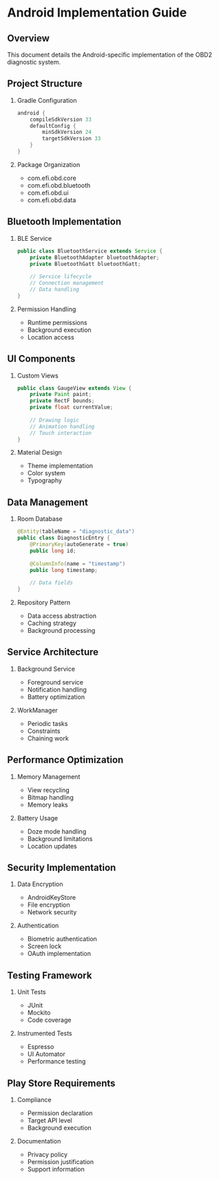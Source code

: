# Android Implementation Guide

## Overview
This document details the Android-specific implementation of the OBD2 diagnostic system.

## Project Structure
1. Gradle Configuration
   ```gradle
   android {
       compileSdkVersion 33
       defaultConfig {
           minSdkVersion 24
           targetSdkVersion 33
       }
   }
   ```

2. Package Organization
   - com.efi.obd.core
   - com.efi.obd.bluetooth
   - com.efi.obd.ui
   - com.efi.obd.data

## Bluetooth Implementation
1. BLE Service
   ```java
   public class BluetoothService extends Service {
       private BluetoothAdapter bluetoothAdapter;
       private BluetoothGatt bluetoothGatt;
       
       // Service lifecycle
       // Connection management
       // Data handling
   }
   ```

2. Permission Handling
   - Runtime permissions
   - Background execution
   - Location access

## UI Components
1. Custom Views
   ```java
   public class GaugeView extends View {
       private Paint paint;
       private RectF bounds;
       private float currentValue;
       
       // Drawing logic
       // Animation handling
       // Touch interaction
   }
   ```

2. Material Design
   - Theme implementation
   - Color system
   - Typography

## Data Management
1. Room Database
   ```java
   @Entity(tableName = "diagnostic_data")
   public class DiagnosticEntry {
       @PrimaryKey(autoGenerate = true)
       public long id;
       
       @ColumnInfo(name = "timestamp")
       public long timestamp;
       
       // Data fields
   }
   ```

2. Repository Pattern
   - Data access abstraction
   - Caching strategy
   - Background processing

## Service Architecture
1. Background Service
   - Foreground service
   - Notification handling
   - Battery optimization

2. WorkManager
   - Periodic tasks
   - Constraints
   - Chaining work

## Performance Optimization
1. Memory Management
   - View recycling
   - Bitmap handling
   - Memory leaks

2. Battery Usage
   - Doze mode handling
   - Background limitations
   - Location updates

## Security Implementation
1. Data Encryption
   - AndroidKeyStore
   - File encryption
   - Network security

2. Authentication
   - Biometric authentication
   - Screen lock
   - OAuth implementation

## Testing Framework
1. Unit Tests
   - JUnit
   - Mockito
   - Code coverage

2. Instrumented Tests
   - Espresso
   - UI Automator
   - Performance testing

## Play Store Requirements
1. Compliance
   - Permission declaration
   - Target API level
   - Background execution

2. Documentation
   - Privacy policy
   - Permission justification
   - Support information
